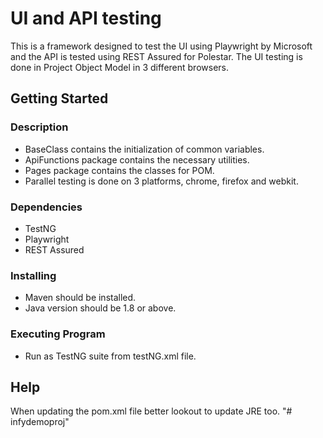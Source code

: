 # UI and API testing 

This is a framework designed to test the UI using Playwright by Microsoft and the API is tested using REST Assured for Polestar. The UI testing is done in Project Object Model in 3 different browsers.


## Getting Started

### Description

* BaseClass contains the initialization of common variables.
* ApiFunctions package contains the necessary utilities.
* Pages package contains the classes for POM.
* Parallel testing is done on 3 platforms, chrome, firefox and webkit.

### Dependencies

* TestNG
* Playwright
* REST Assured

### Installing

* Maven should be installed.
* Java version should be 1.8 or above.

### Executing Program 

* Run as TestNG suite from testNG.xml file.

## Help

When updating the pom.xml file better lookout to update JRE too.
"# infydemoproj" 
